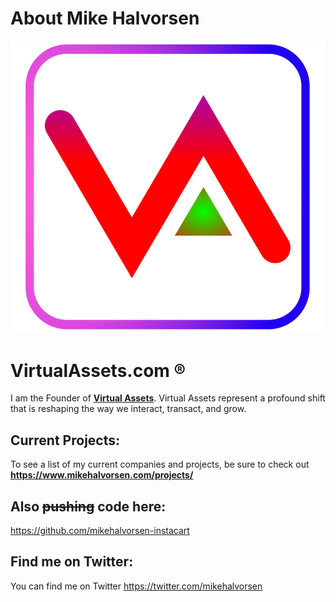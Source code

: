 # About Mike Halvorsen

![Virtual Assets Logo](https://raw.githubusercontent.com/mikehalvorsen/mikehalvorsen/master/virtual-assets.svg)
# VirtualAssets.com ®

I am the Founder of **[Virtual Assets](https://www.virtualassets.com)**. Virtual Assets represent a profound shift that is reshaping the way we interact, transact, and grow.

## Current Projects:
To see a list of my current companies and projects, be sure to check out **https://www.mikehalvorsen.com/projects/**

## Also ~~pushing~~ code here:
https://github.com/mikehalvorsen-instacart

## Find me on Twitter:
You can find me on Twitter https://twitter.com/mikehalvorsen

